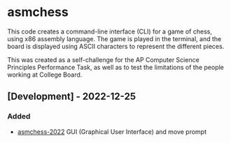 # asmchess
This code creates a command-line interface (CLI) for a game of chess, using x86 assembly language. The game is played in the terminal, and the board is displayed using ASCII characters to represent the different pieces.

This was created as a self-challenge for the AP Computer Science Principles Performance Task, as well as to test the limitations of the people working at College Board.

## [Development] - 2022-12-25

### Added
- [asmchess-2022](https://github.com/loveful/APCSP-Performance-Task-2022-2023/blob/main/main.s)
  GUI (Graphical User Interface) and move prompt
